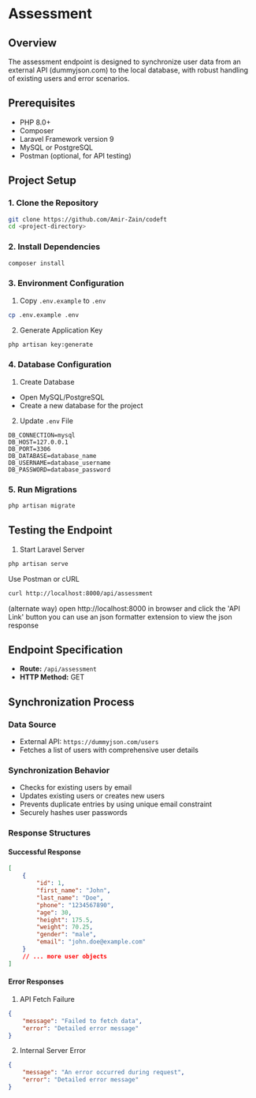 # Assessment

## Overview

The assessment endpoint is designed to synchronize user data from an external API (dummyjson.com) to the local database, with robust handling of existing users and error scenarios.

## Prerequisites

-   PHP 8.0+
-   Composer
-   Laravel Framework version 9
-   MySQL or PostgreSQL
-   Postman (optional, for API testing)

## Project Setup

### 1. Clone the Repository

```bash
git clone https://github.com/Amir-Zain/codeft
cd <project-directory>
```

### 2. Install Dependencies

```bash
composer install
```

### 3. Environment Configuration

1. Copy `.env.example` to `.env`

```bash
cp .env.example .env
```

2. Generate Application Key

```bash
php artisan key:generate
```

### 4. Database Configuration

1. Create Database

-   Open MySQL/PostgreSQL
-   Create a new database for the project

2. Update `.env` File

```env
DB_CONNECTION=mysql
DB_HOST=127.0.0.1
DB_PORT=3306
DB_DATABASE=database_name
DB_USERNAME=database_username
DB_PASSWORD=database_password
```

### 5. Run Migrations

```bash
php artisan migrate
```

## Testing the Endpoint

1. Start Laravel Server

```bash
php artisan serve
```

Use Postman or cURL

```bash
curl http://localhost:8000/api/assessment
```

(alternate way)
open http://localhost:8000 in browser and click the 'API Link' button you can use an json formatter extension to view the json response

## Endpoint Specification

-   **Route:** `/api/assessment`
-   **HTTP Method:** GET

## Synchronization Process

### Data Source

-   External API: `https://dummyjson.com/users`
-   Fetches a list of users with comprehensive user details

### Synchronization Behavior

-   Checks for existing users by email
-   Updates existing users or creates new users
-   Prevents duplicate entries by using unique email constraint
-   Securely hashes user passwords

### Response Structures

#### Successful Response

```json
[
    {
        "id": 1,
        "first_name": "John",
        "last_name": "Doe",
        "phone": "1234567890",
        "age": 30,
        "height": 175.5,
        "weight": 70.25,
        "gender": "male",
        "email": "john.doe@example.com"
    }
    // ... more user objects
]
```

#### Error Responses

1. API Fetch Failure

```json
{
    "message": "Failed to fetch data",
    "error": "Detailed error message"
}
```

2. Internal Server Error

```json
{
    "message": "An error occurred during request",
    "error": "Detailed error message"
}
```
